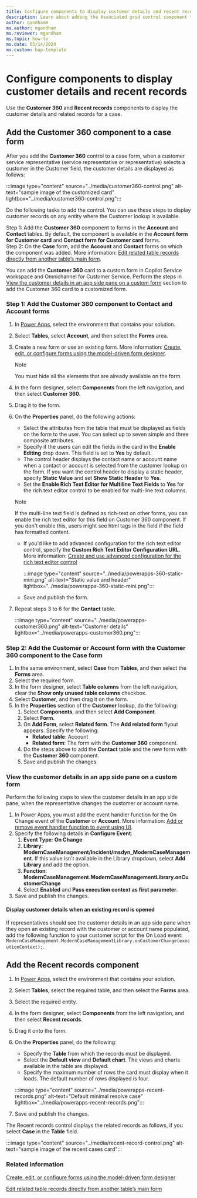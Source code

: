 ```yaml
---
title: Configure components to display customer details and recent records | MicrosoftDocs 
description: Learn about adding the Associated grid control component to forms
author: gandhamm 
ms.author: mgandham
ms.reviewer: mgandham
ms.topic: how-to 
ms.date: 05/14/2024
ms.custom: bap-template 
---
```


# Configure components to display customer details and recent records

Use the **Customer 360** and **Recent records** components to display the customer details and related records for a case.

## Add the Customer 360 component to a case form

After you add the **Customer 360** control to a case form, when a customer service representative (service representative or representative) selects a customer in the Customer field, the customer details are displayed as follows:
 
 :::image type="content" source="../media/customer360-control.png" alt-text="sample image of the customized card" lightbox="../media/customer360-control.png":::

 Do the following tasks to add the control. You can use these steps to display customer records on any entity where the Customer lookup is available.

Step 1: Add the **Customer 360** component to forms in the **Account** and **Contact** tables. By default, the component is available in the **Account form for Customer card** and **Contact form for Customer card** forms. <br>
Step 2: On the **Case** form, add the **Account** and **Contact** forms on which the component was added. More information: [Edit related table records directly from another table’s main form](/power-apps/maker/model-driven-apps/form-component-control).

You can add the **Customer 360** card to a custom form in Copilot Service workspace and Omnichannel for Customer Service. Perform the steps in [View the customer details in an app side pane on a custom form](#view-the-customer-details-in-an-app-side-pane-on-a-custom-form) section to add the Customer 360 card to a customized form. 

### Step 1: Add the Customer 360 component to Contact and Account forms

1. In [Power Apps](https://make.powerapps.com/), select the environment that contains your solution.
1.  Select **Tables**, select **Account**, and then select the **Forms** area.
1. Create a new form or use an existing form. More information: [Create, edit, or configure forms using the model-driven form designer](/power-apps/maker/model-driven-apps/create-and-edit-forms).
   > [!NOTE]
   > You must hide all the elements that are already available on the form.
1. In the form designer, select **Components** from the left navigation, and then select **Customer 360**.
1. Drag it to the form.
1. On the **Properties** panel, do the following actions:
    - Select the attributes from the table that must be displayed as fields on the form to the user. You can select up to seven simple and three composite attributes.
    - Specify if the users can edit the fields in the card in the **Enable Editing** drop down. This field is set to **Yes** by default.
    - The control header displays the contact name or account name when a contact or account is selected from the customer lookup on the form. If you want the control header to display a static header, specify **Static Value** and set **Show Static Header** to **Yes**. 
    - Set the **Enable Rich Text Editor for Multiline Text Fields** to **Yes** for the rich text editor control to be enabled for multi-line text columns. 
    > [!NOTE]
    > If the multi-line text field is defined as rich-text on other forms, you can enable the rich text editor for this field on Customer 360 component. If you don't enable this, users might see html tags in the field if the field has formatted content.

    - If you'd like to add advanced configuration for the rich text editor control, specify the **Custom Rich Text Editor Configuration URL**. More information: [Create and use advanced configuration for the rich text editor control](/power-apps/maker/model-driven-apps/rich-text-editor-control#create-and-use-advanced-configuration-for-the-rich-text-editor-control)
    
      :::image type="content" source="../media/powerapps-360-static-mini.png" alt-text="Static value and header" lightbox="../media/powerapps-360-static-mini.png":::
      
    - Save and publish the form.
1. Repeat steps 3 to 6 for the **Contact** table.

   :::image type="content" source="../media/powerapps-customer360.png" alt-text="Customer details" lightbox="../media/powerapps-customer360.png":::

### Step 2: Add the Customer or Account form with the Customer 360 component to the Case form

1. In the same environment, select **Case** from **Tables**, and then select the **Forms** area.
1. Select the required form.
1. In the form designer, select **Table columns** from the left navigation, clear the **Show only unused table columns** checkbox.
1. Select **Customer**, and then drag it on the form.
1. In the **Properties** section of the **Customer** lookup, do the following:
    1. Select **Components**, and then select **Add Component**.
    1. Select **Form**.
    1. On **Add Form**, select **Related form**. The **Add related form** flyout appears. Specify the following:
         - **Related table**: Account
         - **Related form**: The form with the **Customer 360** component.
    1. Do the steps above to add the **Contact** table and the new form with the **Customer 360** component.
    1. Save and publish the changes.

### View the customer details in an app side pane on a custom form 

Perform the following steps to view the customer details in an app side pane, when the representative changes the customer or account name.

1. In Power Apps, you must add the event handler function for the On Change event of the **Customer** or **Account**. More information: [Add or remove event handler function to event using UI](/power-apps/developer/model-driven-apps/clientapi/events-forms-grids?tabs=add-event-handlers-unified-interface#add-or-remove-event-handler-function-to-event-using-ui). 
1. Specify the following details in **Configure Event**:
    1. **Event Type**: **On Change**
    1. **Library**: **ModernCaseManagement/Incident/msdyn_ModernCaseManagement**. If this value isn't available in the Library dropdown, select **Add Library** and add the option.
    1. **Function**: **ModernCaseManagement.ModernCaseManagementLibrary.onCustomerChange**
    1. Select **Enabled** and **Pass execution context as first parameter**.
1. Save and publish the changes.

#### Display customer details when an existing record is opened

If representatives should see the customer details in an app side pane when they open an existing record with the customer or account name populated, add the following function to your customer script for the On Load event: `ModernCaseManagement.ModernCaseManagementLibrary.onCustomerChange(executionContext);`.

## Add the Recent records component

1. In [Power Apps](https://make.powerapps.com/), select the environment that contains your solution.
1. Select **Tables**, select the required table, and then select the **Forms** area.
1. Select the required entity.
1. In the form designer, select **Components** from the left navigation, and then select **Recent records**.
1. Drag it onto the form.
1. On the **Properties** panel, do the following:
    - Specify the **Table** from which the records must be displayed.
    - Select the **Default view** and **Default chart**. The views and charts available in the table are displayed.
    - Specify the maximum number of rows the card must display when it loads. The default number of rows displayed is four.

     :::image type="content" source="../media/powerapps-recent-records.png" alt-text="Default minimal resolve case" lightbox="../media/powerapps-recent-records.png":::
1. Save and publish the changes.
 
 The Recent records control displays the related records as follows, if you select **Case** in the **Table** field.

   :::image type="content" source="../media/recent-record-control.png" alt-text="sample image of the recent cases card":::

### Related information

[Create, edit, or configure forms using the model-driven form designer](/power-apps/maker/model-driven-apps/create-and-edit-forms)  

[Edit related table records directly from another table’s main form](/power-apps/maker/model-driven-apps/form-component-control)  
